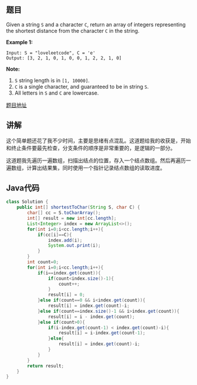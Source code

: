 ## 题目

Given a string `S` and a character `C`, return an array of integers representing the shortest distance from the character `C` in the string.

**Example 1:**
```
Input: S = "loveleetcode", C = 'e'
Output: [3, 2, 1, 0, 1, 0, 0, 1, 2, 2, 1, 0]
```

**Note:**

1. `S` string length is in `[1, 10000]`.
2. `C` is a single character, and guaranteed to be in string `S`.
3. All letters in `S` and `C` are lowercase.

[题目地址](https://leetcode.com/problems/shortest-distance-to-a-character/)

## 讲解

这个简单题还花了我不少时间，主要是思绪有点混乱。这道题给我的收获是，开始和终止条件要最先检查，分支条件的顺序是非常重要的，是逻辑的一部分。

这道题我先遍历一遍数组，扫描出结点的位置，存入一个结点数组。然后再遍历一遍数组，计算出结果集，同时使用一个指针记录结点数组的读取进度。

## Java代码

```java
class Solution {
    public int[] shortestToChar(String S, char C) {
        char[] cc = S.toCharArray();
        int[] result = new int[cc.length];
        List<Integer> index = new ArrayList<>();
        for(int i=0;i<cc.length;i++){
            if(cc[i]==C){
                index.add(i);
                System.out.print(i);
            }
        }
        int count=0;
        for(int i=0;i<cc.length;i++){
            if(i==index.get(count)){
                if(count<index.size()-1){
                    count++;
                }
                result[i] = 0;
            }else if(count==0 && i<index.get(count)){
                result[i] = index.get(count)-i;
            }else if(count==index.size()-1 && i>index.get(count)){
                result[i] = i - index.get(count);
            }else if(count>0){
                if(i-index.get(count-1) < index.get(count)-i){
                    result[i] = i-index.get(count-1);
                }else{
                    result[i] = index.get(count)-i;
                }
            }
        }
        return result;
    }
}
```